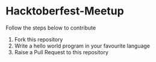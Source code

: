 # Hacktoberfest-Meetup

Follow the steps below to contribute

1. Fork this repository
2. Write a hello world program in your favourite language
3. Raise a Pull Request to this repository

